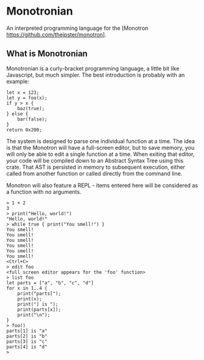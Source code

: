 # Monotronian

An interpreted programming language for the [Monotron https://github.com/thejpster/monotron].

## What is Monotronian

Monotronian is a curly-bracket programming language, a little bit like Javascript, but much simpler. The best introduction is probably with an example:

```
let x = 123;
let y = foo(x);
if y > x {
    baz(true);
} else {
    bar(false);
}
return 0x200;
```

The system is designed to parse one individual function at a time. The idea is that the Monotron will have a full-screen editor, but to save memory, you will only be able to edit a single function at a time. When exiting that editor, your code will be compiled down to an Abstract Syntax Tree using this crate. That AST is persisted in memory to subsequent execution, either called from another function or called directly from the command line.

Monotron will also feature a REPL - items entered here will be considered as a function with no arguments.

```
> 1 + 2
3
> print("Hello, world!")
"Hello, world!"
> while true { print("You smell!") }
You smell!
You smell!
You smell!
You smell!
You smell!
You smell!
<Ctrl+C>
> edit foo
<full screen editor appears for the 'foo' function>
> list foo
let parts = ["a", "b", "c", "d"]
for x in 1..4 {
	print("parts[");
	print(x);
	print("] is ");
	print(parts[x]);
	print("\n");
}
> foo()
parts[1] is "a"
parts[2] is "b"
parts[3] is "c"
parts[4] is "d"
>
```
